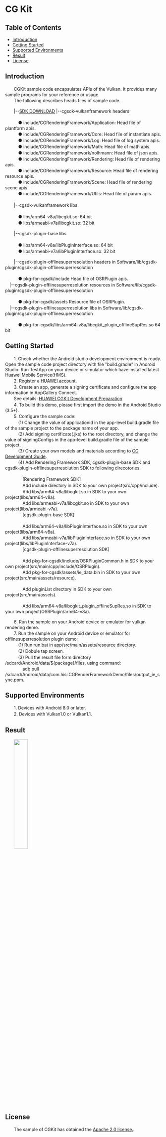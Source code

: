 # CG Kit

## Table of Contents
* [Introduction](#introduction)
* [Getting Started](#getting-started)
* [Supported Environments](#supported-environments)
* [Result](#result)
* [License](#license)
## Introduction
　　CGKit sample code encapsulates APIs of the Vulkan. It provides many sample programs for your reference or usage.<br>
　　The following describes heads files of sample code.<br>

　　|--[SDK DOWNLOAD](https://developer.huawei.com/consumer/en/doc/development/HMSCore-Library-V5/sdk-download-0000001050441521-V5) |--cgsdk-vulkanframework headers<br><br>
　　　● include/CGRenderingFramework/Application: Head file of plantform apis.<br>
　　　● include/CGRenderingFramework/Core: Head file of instantiate apis.<br>
　　　● include/CGRenderingFramework/Log: Head file of log system apis.<br>
　　　● include/CGRenderingFramework/Math: Head file of math apis.<br>
　　　● include/CGRenderingFramework/nolhmann: Head file of json apis.<br>
　　　● include/CGRenderingFramework/Rendering: Head file of rendering apis.<br>
　　　● include/CGRenderingFramework/Resource: Head file of rendering resource apis.<br>
　　　● include/CGRenderingFramework/Scene: Head file of rendering scene apis.<br>
　　　● include/CGRenderingFramework/Utils: Head file of param apis.<br><br>
　　|--cgsdk-vulkanframework libs<br><br>
　　　● libs/arm64-v8a/libcgkit.so: 64 bit<br>
　　　● libs/armeabi-v7a/libcgkit.so: 32 bit<br>

　　|--cgsdk-plugin-base libs<br><br>
　　　● libs/arm64-v8a/libPluginInterface.so: 64 bit<br>
　　　● libs/armeabi-v7a/libPluginInterface.so: 32 bit<br>

　　|--cgsdk-plugin-offlinesuperresolution headers in Software/lib/cgsdk-plugin/cgsdk-plugin-offlinesuperresolution<br><br>
　　　● pkg-for-cgsdk/include Head file of OSRPlugin apis.<br>
  　|--cgsdk-plugin-offlinesuperresolution resources in Software/lib/cgsdk-plugin/cgsdk-plugin-offlinesuperresolution<br><br>
　　　● pkg-for-cgsdk/assets Resource file of OSRPlugin.<br>
  　|--cgsdk-plugin-offlinesuperresolution libs in Software/lib/cgsdk-plugin/cgsdk-plugin-offlinesuperresolution<br><br>
　　　● pkg-for-cgsdk/libs/arm64-v8a/libcgkit_plugin_offlineSupRes.so 64 bit

## Getting Started
　　1. Check whether the Android studio development environment is ready. Open the sample code project directory with file "build.gradle" in Android Studio. Run TestApp on your device or simulator which have installed latest Huawei Mobile Service(HMS).<br>
　　2. Register a [HUAWEI account](https://developer.huawei.com/consumer/en/).<br>
　　3. Create an app, generate a signing certificate and configure the app information in AppGallery Connect.<br>
   　　See details: [HUAWEI CGKit Development Preparation](https://developer.huawei.com/consumer/en/doc/development/HMSCore-Guides/environment-req-0000001050200019)<br>
　　4. To build this demo, please first import the demo in the Android Studio (3.5+).<br>
　　5. Configure the sample code:<br>
　　　(1) Change the value of applicationid in the app-level build.gradle file of the sample project to the package name of your app.<br>
　　　(2) Add signing certificate(.jks) to the root directory, and change the value of signingConfigs in the app-level build.gradle file of the sample project.<br>
　　　(3) Create your own models and materials according to [CG Development Guide](https://developer.huawei.com/consumer/en/doc/development/HMSCore-Guides/demo-data-process-0000001050200023).<br>
   　　　(4) Add Rendering Framework SDK, cgsdk-plugin-base SDK and cgsdk-plugin-offlinesuperresolution SDK to following direcotories.<br><br>
    　　　　[Rendering Framework SDK]<br>
    　　　　Add include directory in SDK to your own project(src/cpp/include).<br>
    　　　　Add libs/arm64-v8a/libcgkit.so in SDK to your own project(libs/arm64-v8a).<br>
    　　　　Add libs/armeabi-v7a/libcgkit.so in SDK to your own project(libs/armeabi-v7a).<br>
    　　　　[cgsdk-plugin-base SDK]<br><br>
    　　　　Add libs/arm64-v8a/libPluginInterface.so in SDK to your own project(libs/arm64-v8a).<br>
    　　　　Add libs/armeabi-v7a/libPluginInterface.so in SDK to your own project(libs/libPluginInterface-v7a).<br>
    　　　　[cgsdk-plugin-offlinesuperresolution SDK]<br><br>
    　　　　Add pkg-for-cgsdk/include/OSRPluginCommon.h in SDK to your own project(src/main/cpp/include/OSRPlugin).<br>
    　　　　Add pkg-for-cgsdk/assets/ie_data.bin in SDK to your own project(src/main/assets/resource).<br><br>
    　　　　Add pluginList directory in SDK to your own project(src/main/assets).<br><br>
    　　　　Add libs/arm64-v8a/libcgkit_plugin_offlineSupRes.so in SDK to your own project(OSRPlugin/arm64-v8a).<br>
    
　　6. Run the sample on your Android device or emulator for vulkan rendering demo.<br>
　　7. Run the sample on your Android device or emulator for offlinesuperresolution plugin demo:<br>
   　　　(1) Run run.bat in app/src/main/assets/resource directory.<br>
   　　　(2) Dobule tap screen.<br>
   　　　(3) Pull the result file form directory /sdcard/Android/data/${package}/files, using command:<br>
    　　　　adb pull /sdcard/Android/data/com.hisi.CGRenderFrameworkDemo/files/output_ie_sync.ppm.<br>

## Supported Environments
　　1. Devices with Android 8.0 or later.<br>
　　2. Devices with Vulkan1.0 or Vulkan1.1.<br>

## Result
　　<img src="CGRenderResult.jpg" width="30%" height="30%">
## License
　　The sample of CGKit has obtained the [Apache 2.0 license.](http://www.apache.org/licenses/LICENSE-2.0).
